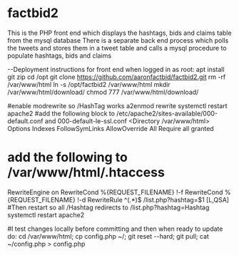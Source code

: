 # factbid2
This is the PHP front end which displays the hashtags, bids and claims table from the mysql database
There is a separate back end process which polls the tweets and stores them in a tweet table and calls a mysql procedure to populate hashtags, bids and claims

--Deployment instructions for front end when logged in as root:
apt install git zip
cd /opt
git clone https://github.com/aaronfactbid/factbid2.git
rm -rf /var/www/html
ln -s /opt/factbid2 /var/www/html
mkdir /var/www/html/download/
chmod 777 /var/www/html/download/

#enable modrewrite so /HashTag works
a2enmod rewrite
systemctl restart apache2
#add the following block to /etc/apache2/sites-available/000-default.conf and 000-default-le-ssl.conf
<Directory /var/www/html>
	Options Indexes FollowSymLinks
    AllowOverride All
    Require all granted
</Directory>
# add the following to /var/www/html/.htaccess
RewriteEngine on
RewriteCond %{REQUEST_FILENAME} !-f
RewriteCond %{REQUEST_FILENAME} !-d
RewriteRule ^(.*)$ /list.php?hashtag=$1 [L,QSA]
#Then restart so all /Hashtag redirects to /list.php?hashtag=Hashtag
systemctl restart apache2


#I test changes locally before committing and then when ready to update do: cd /var/www/html; cp config.php ~/; git reset --hard; git pull; cat ~/config.php > config.php


